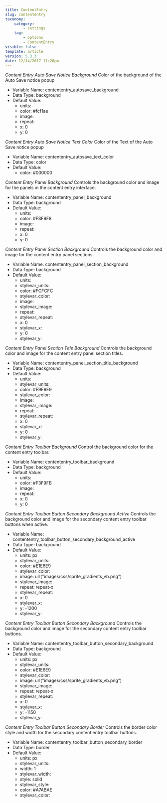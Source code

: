 ```yaml
---
title: ContentEntry
slug: contententry
taxonomy:
    category:
        - settings
    tag:
        - options
        - ContentEntry
visible: false
template: article
version: 5.3.3
date: 12/14/2017 11:28pm
---
```


<section class='option'>

*Content Entry Auto Save Notice Background*
Color of the background of the Auto Save notice popup



- Variable Name: contententry_autosave_background
- Data Type: background
- Default Value: 
	- units: 
	- color: #fcf1ae
	- image: 
	- repeat: 
	- x: 0
	- y: 0


</section><section class='option'>

*Content Entry Auto Save Notice Text Color*
Color of the Text of the Auto Save notice popup



- Variable Name: contententry_autosave_text_color
- Data Type: color
- Default Value: 
	- color: #000000


</section><section class='option'>

*Content Entry Panel Background*
Controls the background color and image for the panels in the content entry interface.



- Variable Name: contententry_panel_background
- Data Type: background
- Default Value: 
	- units: 
	- color: #F8F8F8
	- image: 
	- repeat: 
	- x: 0
	- y: 0


</section><section class='option'>

*Content Entry Panel Section Background*
Controls the background color and image for the content entry panel sections.



- Variable Name: contententry_panel_section_background
- Data Type: background
- Default Value: 
	- units: 
	- stylevar_units: 
	- color: #FCFCFC
	- stylevar_color: 
	- image: 
	- stylevar_image: 
	- repeat: 
	- stylevar_repeat: 
	- x: 0
	- stylevar_x: 
	- y: 0
	- stylevar_y: 


</section><section class='option'>

*Content Entry Panel Section Title Background*
Controls the background color and image for the content entry panel section titles.



- Variable Name: contententry_panel_section_title_background
- Data Type: background
- Default Value: 
	- units: 
	- stylevar_units: 
	- color: #E9E9E9
	- stylevar_color: 
	- image: 
	- stylevar_image: 
	- repeat: 
	- stylevar_repeat: 
	- x: 0
	- stylevar_x: 
	- y: 0
	- stylevar_y: 


</section><section class='option'>

*Content Entry Toolbar Background*
Control the background color for the content entry toolbar.



- Variable Name: contententry_toolbar_background
- Data Type: background
- Default Value: 
	- units: 
	- color: #F3F9FB
	- image: 
	- repeat: 
	- x: 0
	- y: 0


</section><section class='option'>

*Content Entry Toolbar Button Secondary Background Active*
Controls the background color and image for the secondary content entry toolbar buttons when active.



- Variable Name: contententry_toolbar_button_secondary_background_active
- Data Type: background
- Default Value: 
	- units: px
	- stylevar_units: 
	- color: #E1E6E9
	- stylevar_color: 
	- image: url("images/css/sprite_gradients_vb.png")
	- stylevar_image: 
	- repeat: repeat-x
	- stylevar_repeat: 
	- x: 0
	- stylevar_x: 
	- y: -1200
	- stylevar_y: 


</section><section class='option'>

*Content Entry Toolbar Button Secondary Background*
Controls the background color and image for the secondary content entry toolbar buttons.



- Variable Name: contententry_toolbar_button_secondary_background
- Data Type: background
- Default Value: 
	- units: px
	- stylevar_units: 
	- color: #E1E6E9
	- stylevar_color: 
	- image: url("images/css/sprite_gradients_vb.png")
	- stylevar_image: 
	- repeat: repeat-x
	- stylevar_repeat: 
	- x: 0
	- stylevar_x: 
	- y: -1150
	- stylevar_y: 


</section><section class='option'>

*Content Entry Toolbar Button Secondary Border*
Controls the border color style and width for the secondary content entry toolbar buttons.



- Variable Name: contententry_toolbar_button_secondary_border
- Data Type: border
- Default Value: 
	- units: px
	- stylevar_units: 
	- width: 1
	- stylevar_width: 
	- style: solid
	- stylevar_style: 
	- color: #A7ABAE
	- stylevar_color: 


</section>